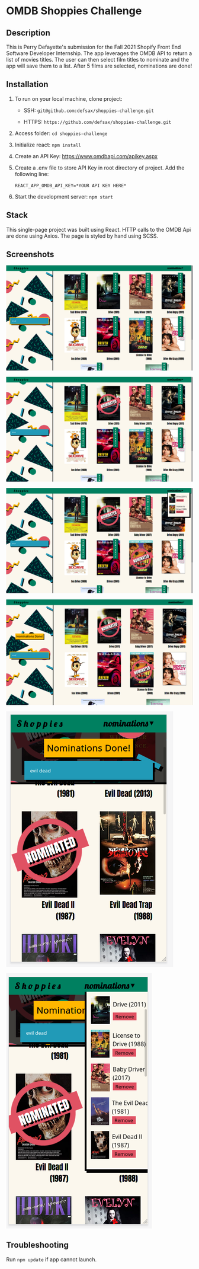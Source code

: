 # OMDB Shoppies Challenge

## Description

This is Perry Defayette's submission for the Fall 2021 Shopify Front End Software Developer Internship. The app leverages the OMDB API to return a list of movies titles. The user can then select film titles to nominate and the app will save them to a list. After 5 films are selected, nominations are done!

## Installation

1. To run on your local machine, clone project:

   - SSH: `git@github.com:defsax/shoppies-challenge.git`

   - HTTPS: `https://github.com/defsax/shoppies-challenge.git`

2. Access folder: `cd shoppies-challenge`

3. Initialize react: `npm install`

4. Create an API Key: https://www.omdbapi.com/apikey.aspx

5. Create a .env file to store API Key in root directory of project. Add the following line:

   ```
   REACT_APP_OMDB_API_KEY=*YOUR API KEY HERE*
   ```

6. Start the development server: `npm start`

## Stack

This single-page project was built using React. HTTP calls to the OMDB Api are done using Axios. The page is styled by hand using SCSS.

## Screenshots

![Results](https://raw.githubusercontent.com/defsax/shoppies-challenge/master/public/resources/screenshots/results1.png)

![Nominated 1](https://raw.githubusercontent.com/defsax/shoppies-challenge/master/public/resources/screenshots/nominated1.png)

![Nominated List](https://raw.githubusercontent.com/defsax/shoppies-challenge/master/public/resources/screenshots/nominationslist1.png)

![Nominations Done](https://raw.githubusercontent.com/defsax/shoppies-challenge/master/public/resources/screenshots/nominationsdone.png)

![Mobile View](https://raw.githubusercontent.com/defsax/shoppies-challenge/master/public/resources/screenshots/mobileview1.png)

![Mobile View 2](https://raw.githubusercontent.com/defsax/shoppies-challenge/master/public/resources/screenshots/mobileview2.png)

## Troubleshooting

Run `npm update` if app cannot launch.
